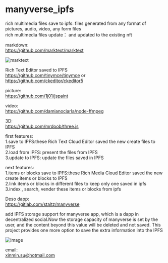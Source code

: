 # manyverse_ipfs

rich multimedia files save to ipfs: files generated from any format of pictures, audio, video, any form files  
rich multimedia files update： and updated to the existing nft  

markdown:  
https://github.com/marktext/marktext

![marktext](https://user-images.githubusercontent.com/16698808/174074560-f80f49fd-98ca-4a3c-8ff5-18bd0ec6d1fe.png)


Rich Text Editor saved to IPFS    
https://github.com/tinymce/tinymce  or https://github.com/ckeditor/ckeditor5  


picture:  
https://github.com/1j01/jspaint 

video:  
https://github.com/damianociarla/node-ffmpeg  

3D:  
https://github.com/mrdoob/three.js

first features:  
1.save to IPFS:these Rich Text Cloud Editor saved the new create files to  IPFS  
2.load from IPFS: present the files from IPFS  
3.update to IPFS: update the files saved in IPFS

next features:  
1.items or blocks save to IPFS:these Rich Media Cloud Editor saved the new create items or blocks to IPFS  
2.link items or blocks in different files to keep only one saved in ipfs  
3.index , search, vender these items or blocks from ipfs   

Deso dapp:   
https://gitlab.com/staltz/manyverse

add IPFS storage support for manyverse app, which is a dapp in decentralized social.Now the storage capacity of manyverse is set by the user, and the content beyond this value will be deleted and not saved. This project provides one more option to save the extra information into the IPFS

![image](https://user-images.githubusercontent.com/16698808/173471175-4948a215-1860-43da-9578-a1e13e16685f.png)



email:  
xinmin.su@hotmail.com   

